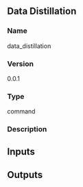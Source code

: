 ## Data Distillation

### Name 

data_distillation

### Version 

0.0.1

### Type 

command

### Description 

## Inputs 

## Outputs 
